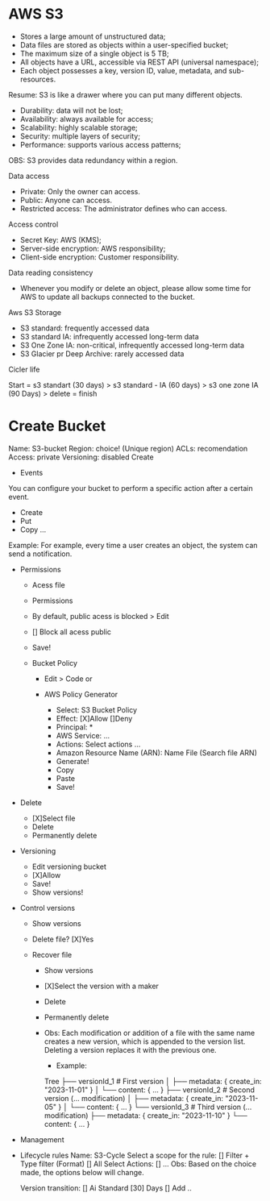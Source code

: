 # AWS S3

- Stores a large amount of unstructured data;
- Data files are stored as objects within a user-specified bucket;
- The maximum size of a single object is 5 TB;
- All objects have a URL, accessible via REST API (universal namespace);
- Each object possesses a key, version ID, value, metadata, and sub-resources.

Resume: S3 is like a drawer where you can put many different objects.


- Durability: data will not be lost;
- Availability: always available for access;
- Scalability: highly scalable storage;
- Security: multiple layers of security;
- Performance: supports various access patterns;

OBS: S3 provides data redundancy within a region.


Data access

- Private: Only the owner can access.
- Public: Anyone can access.
- Restricted access: The administrator defines who can access.


Access control

- Secret Key: AWS (KMS);
- Server-side encryption: AWS responsibility;
- Client-side encryption: Customer responsibility.


Data reading consistency

- Whenever you modify or delete an object, please allow some time for AWS to update all backups connected to the bucket.


Aws S3 Storage

- S3 standard: frequently accessed data
- S3 standard IA: infrequently accessed long-term data
- S3 One Zone IA: non-critical, infrequently accessed long-term data
- S3 Glacier pr Deep Archive: rarely accessed data


Cicler life

Start =  s3 standart (30 days) > s3 standard - IA (60 days) > s3 one zone IA (90 Days) > delete = finish


# Create Bucket

Name: S3-bucket
Region: choice! (Unique region)
ACLs: recomendation
Access: private
Versioning: disabled
Create


- Events

You can configure your bucket to perform a specific action after a certain event. 

- Create
- Put
- Copy
...

Example: For example, every time a user creates an object, the system can send a notification.


- Permissions

  - Acess file
  - Permissions
  - By default, public acess is blocked > Edit
  - [] Block all acess public
  - Save!

  - Bucket Policy

    - Edit > Code
    or
    - AWS Policy Generator
    
      - Select: S3 Bucket Policy
      - Effect: [X]Allow []Deny
      - Principal: *
      - AWS Service: ...
      - Actions: Select actions ...
      - Amazon Resource Name (ARN): Name File (Search file ARN)      
      - Generate!
      - Copy
      - Paste
      - Save!


- Delete

  - [X]Select file
  - Delete
  - Permanently delete


- Versioning
  
  - Edit versioning bucket
  - [X]Allow
  - Save!
  - Show versions! 


- Control versions

  - Show versions
  - Delete file? [X]Yes 
  
  - Recover file
    - Show versions
    - [X]Select the version with a maker
    - Delete
    - Permanently delete

    - Obs: Each modification or addition of a file with the same name creates a new version, which is appended to the version list. Deleting a version replaces it with the previous one.
      
      - Example:
      
      Tree
      ├── versionId_1  # First version
      │   ├── metadata: { create_in: "2023-11-01" }
      │   └── content: { ... }
      ├── versionId_2  # Second version (... modification)
      │   ├── metadata: { create_in: "2023-11-05" }
      │   └── content: { ... }
      └── versionId_3  # Third version (... modification)
          ├── metadata: { create_in: "2023-11-10" }
          └── content: { ... }


- Management

- Lifecycle rules
  Name: S3-Cycle
  Select a scope for the rule: 
    [] Filter + Type filter (Format)
    [] All
  Select Actions: [] ...
    Obs: Based on the choice made, the options below will change.
  
  Version transition: 
    [] Ai Standard  [30] Days 
    [] Add ..  
  
